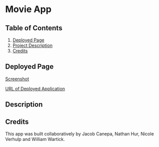 # Movie App

## Table of Contents
1. [Deployed Page](#deployed-page)
2. [Project Description](#project-description)
3. [Credits](#credits)


## Deployed Page
[Screenshot]()

[URL of Deployed Application]()


## Description


## Credits
This app was built collaboratively by Jacob Canepa, Nathan Hur, Nicole Verhulp and William Wartick. 

